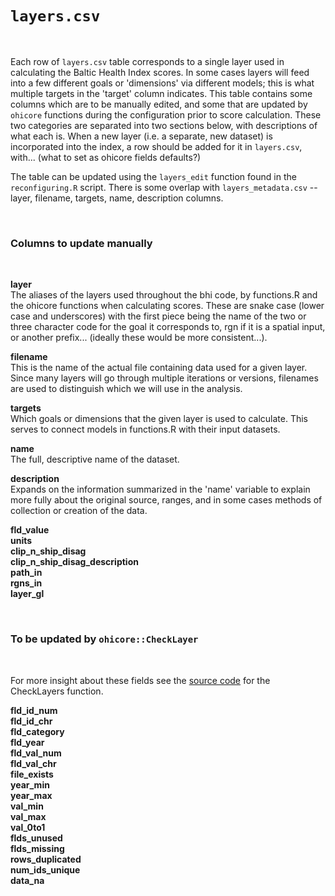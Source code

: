 # `layers.csv`

<br/>

Each row of `layers.csv` table corresponds to a single layer used in calculating the Baltic Health Index scores. In some cases layers will feed into a few different goals or 'dimensions' via different models; this is what multiple targets in the 'target' column indicates. This table contains some columns which are to be manually edited, and some that are updated by `ohicore` functions during the configuration prior to score calculation. These two categories are separated into two sections below, with descriptions of what each is. When a new layer (i.e. a separate, new dataset) is incorporated into the index, a row should be added for it in `layers.csv`, with... (what to set as ohicore fields defaults?)

The table can be updated using the `layers_edit` function found in the `reconfiguring.R` script. There is some overlap with `layers_metadata.csv` --layer, filename, targets, name, description columns.

<br/>

### Columns to update manually

<br/>

**layer** <br/>
The aliases of the layers used throughout the bhi code, by functions.R and the ohicore functions when calculating scores. These are snake case (lower case and underscores) with the first piece being the name of the two or three character code for the goal it corresponds to, rgn if it is a spatial input, or another prefix... (ideally these would be more consistent...).

**filename** <br/>
This is the name of the actual file containing data used for a given layer. Since many layers will go through multiple iterations or versions, filenames are used to distinguish which we will use in the analysis.

**targets** <br/>
Which goals or dimensions that the given layer is used to calculate. This serves to connect models in functions.R with their input datasets.

**name** <br/>
The full, descriptive name of the dataset.

**description** <br/>
Expands on the information summarized in the 'name' variable to explain more fully about the original source, ranges, and in some cases methods of collection or creation of the data.

**fld_value** <br/>
**units** <br/>
**clip_n_ship_disag** <br/>
**clip_n_ship_disag_description** <br/>
**path_in** <br/>
**rgns_in** <br/>
**layer_gl** <br/>

<br/>

### To be updated by `ohicore::CheckLayer`

<br/>

For more insight about these fields see the [source code](https://github.com/OHI-Science/ohicore/blob/master/R/CheckLayers.R) for the CheckLayers function.

**fld_id_num** <br/>
**fld_id_chr** <br/>
**fld_category** <br/>
**fld_year** <br/>
**fld_val_num** <br/>
**fld_val_chr** <br/>
**file_exists** <br/>
**year_min** <br/>
**year_max** <br/>
**val_min** <br/>
**val_max** <br/>
**val_0to1** <br/>
**flds_unused** <br/>
**flds_missing** <br/>
**rows_duplicated** <br/>
**num_ids_unique** <br/>
**data_na** <br/>
